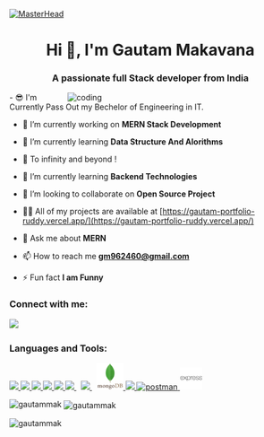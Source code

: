 [![MasterHead](https://firebasestorage.googleapis.com/v0/b/flexi-coding.appspot.com/o/dempgi7-520f8d5f-63d4-4453-8822-dbc149ae27f8.gif?alt=media&token=91c0c7b2-93c3-4029-b011-1a8703c5730d)](https://Gautammakavana.io)

<h1 align="center">Hi 👋, I'm Gautam Makavana</h1>
<h3 align="center">A passionate full Stack developer from India</h3>

<img  align = "right"  alt = "coding" width= "400" src="https://cdn.dribbble.com/users/1162077/screenshots/3848914/programmer.gif" >
- 😎 I'm Currently Pass Out my Bechelor of Engineering in IT.

- 🔭 I’m currently working on **MERN Stack Development**

- 🌱 I’m currently learning **Data Structure And Alorithms**
  
-  🚀 To infinity and beyond !
  
- 🌱 I’m currently learning **Backend Technologies**

- 👯 I’m looking to collaborate on **Open Source Project**

- 👨‍💻 All of my projects are available at [https://gautam-portfolio-ruddy.vercel.app/](https://gautam-portfolio-ruddy.vercel.app/)

- 💬 Ask me about **MERN**

- 📫 How to reach me **gm962460@gmail.com**

- ⚡ Fun fact **I am Funny**



<h3 align="left">Connect with me:</h3>
<p align="left">
<a href = "https://www.linkedin.com/in/gautam-makavana-24a5881b0/"><img src="https://img.icons8.com/fluent/48/000000/linkedin.png"/></a>


</p>

<h3 align="left">Languages and Tools:</h3>
<p align="left">
    <a href="https://reactjs.org/" target="_blank"> <img src="https://img.icons8.com/color/48/000000/react-native.png"/> </a>
    <a href="https://developer.mozilla.org/en-US/docs/Web/JavaScript" target="_blank"> <img src="https://img.icons8.com/color/48/000000/javascript.png"/> </a> 
    <a href="https://www.w3.org/html/" target="_blank"> <img src="https://img.icons8.com/color/48/000000/html-5.png"/> </a> 
    <a href="https://www.w3schools.com/css/" target="_blank"> <img src="https://img.icons8.com/color/48/000000/css3.png"/> </a> 
    <a href="https://getbootstrap.com" target="_blank"> <img src="https://img.icons8.com/color/48/000000/bootstrap.png"/> </a>  
    <a style="padding-right:8px;" href="https://nodejs.org" target="_blank"> <img src="https://img.icons8.com/color/48/000000/nodejs.png"/> </a> 
    <a style="padding-right:8px;" href="https://www.mysql.com/" target="_blank"> <img src="https://img.icons8.com/fluent/50/000000/mysql-logo.png"/> </a>
    <a href="https://www.mongodb.com/" target="_blank"> <img src="https://raw.githubusercontent.com/devicons/devicon/master/icons/mongodb/mongodb-original-wordmark.svg" alt="mongodb" width="48" height="48"/> </a> 
    <a href="https://firebase.google.com/" target="_blank"> <img src="https://img.icons8.com/color/48/000000/firebase.png"/> </a> 
    <a href="https://postman.com" target="_blank"> <img src="https://www.vectorlogo.zone/logos/getpostman/getpostman-icon.svg" alt="postman" width="45" height="45"/> </a>    
    <a href="https://expressjs.com" target="_blank"> <img src="https://raw.githubusercontent.com/devicons/devicon/master/icons/express/express-original-wordmark.svg" alt="express" width="40" height="40"/> </a>



<p><img align="left" src="https://github-readme-stats.vercel.app/api/top-langs?username=gautammak&show_icons=true&locale=en&layout=compact" alt="gautammak" /></p>

<p>&nbsp;<img align="center" src="https://github-readme-stats.vercel.app/api?username=gautammak&show_icons=true&locale=en" alt="gautammak" /></p>

<p><img align="center" src="https://github-readme-streak-stats.herokuapp.com/?user=gautammak&" alt="gautammak" /></p>

